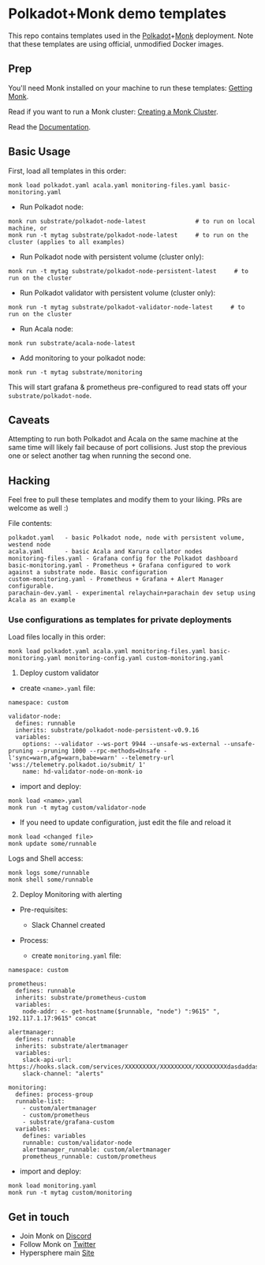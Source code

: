 # Polkadot+Monk demo templates

This repo contains templates used in the [Polkadot](https://polkadot.network/)+[Monk](https://monk.io) deployment.
Note that these templates are using official, unmodified Docker images.

## Prep

You'll need Monk installed on your machine to run these templates: [Getting Monk](https://docs.monk.io/docs/get-monk).

Read if you want to run a Monk cluster: [Creating a Monk Cluster](https://docs.monk.io/docs/monk-in-10#creating-a-monk-cluster).

Read the [Documentation](https://docs.monk.io/docs/).

## Basic Usage

First, load all templates in this order:

```
monk load polkadot.yaml acala.yaml monitoring-files.yaml basic-monitoring.yaml
```

- Run Polkadot node:

```
monk run substrate/polkadot-node-latest              # to run on local machine, or
monk run -t mytag substrate/polkadot-node-latest     # to run on the cluster (applies to all examples)
```

- Run Polkadot node with persistent volume (cluster only):

```
monk run -t mytag substrate/polkadot-node-persistent-latest     # to run on the cluster
```

- Run Polkadot validator with persistent volume (cluster only):

```
monk run -t mytag substrate/polkadot-validator-node-latest     # to run on the cluster
```

- Run Acala node:

```
monk run substrate/acala-node-latest
```

- Add monitoring to your polkadot node:

```
monk run -t mytag substrate/monitoring
```

This will start grafana & prometheus pre-configured to read stats off your `substrate/polkadot-node`.

## Caveats

Attempting to run both Polkadot and Acala on the same machine at the same time will likely fail because of port collisions. Just stop the previous one or select another tag when running the second one.

## Hacking

Feel free to pull these templates and modify them to your liking. PRs are welcome as well :)

File contents:

```
polkadot.yaml   - basic Polkadot node, node with persistent volume, westend node
acala.yaml      - basic Acala and Karura collator nodes
monitoring-files.yaml - Grafana config for the Polkadot dashboard
basic-monitoring.yaml - Prometheus + Grafana configured to work against a substrate node. Basic configuration
custom-monitoring.yaml - Prometheus + Grafana + Alert Manager configurable.
parachain-dev.yaml - experimental relaychain+parachain dev setup using Acala as an example
```

### Use configurations as templates for private deployments

Load files locally in this order:

```
monk load polkadot.yaml acala.yaml monitoring-files.yaml basic-monitoring.yaml monitoring-config.yaml custom-monitoring.yaml
```
1. Deploy custom validator
- create `<name>.yaml` file:
```
namespace: custom

validator-node:
  defines: runnable
  inherits: substrate/polkadot-node-persistent-v0.9.16
  variables:
    options: --validator --ws-port 9944 --unsafe-ws-external --unsafe-pruning --pruning 1000 --rpc-methods=Unsafe -l'sync=warn,afg=warn,babe=warn' --telemetry-url 'wss://telemetry.polkadot.io/submit/ 1'
    name: hd-validator-node-on-monk-io
```
- import and deploy:
```
monk load <name>.yaml
monk run -t mytag custom/validator-node
```

- If you need to update configuration, just edit the file and reload it
```
monk load <changed file>
monk update some/runnable
```

Logs and Shell access:

```
monk logs some/runnable
monk shell some/runnable
```

2. Deploy Monitoring with alerting
- Pre-requisites:
  - Slack Channel created

- Process:
  - create `monitoring.yaml` file:
```
namespace: custom

prometheus:
  defines: runnable
  inherits: substrate/prometheus-custom
  variables:
    node-addr: <- get-hostname($runnable, "node") ":9615" ", 192.117.1.17:9615" concat

alertmanager:
  defines: runnable
  inherits: substrate/alertmanager
  variables:
    slack-api-url: https://hooks.slack.com/services/XXXXXXXXX/XXXXXXXXX/XXXXXXXXXdasdaddas
    slack-channel: "alerts"

monitoring:
  defines: process-group
  runnable-list:
    - custom/alertmanager
    - custom/prometheus
    - substrate/grafana-custom
  variables:
    defines: variables
    runnable: custom/validator-node
    alertmanager_runnable: custom/alertmanager
    prometheus_runnable: custom/prometheus
```
  - import and deploy:
```
monk load monitoring.yaml
monk run -t mytag custom/monitoring
```

## Get in touch

-   Join Monk on [Discord](https://discord.gg/WxDzaKe)
-   Follow Monk on [Twitter](https://twitter.com/monk_io)
-   Hypersphere main [Site](https://hypersphere.ventures/)